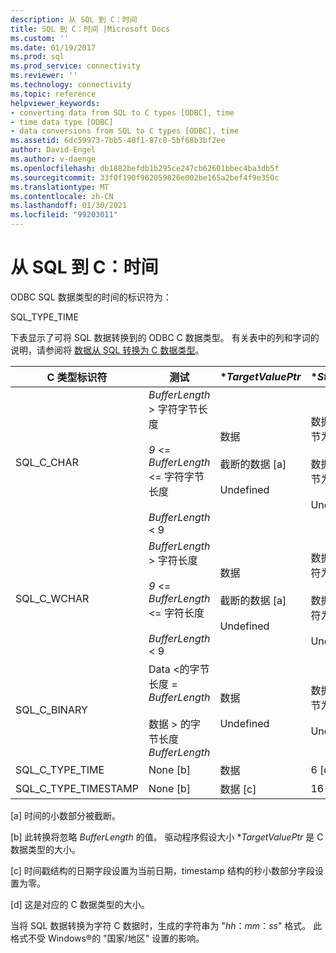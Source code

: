 ```yaml
---
description: 从 SQL 到 C：时间
title: SQL 到 C：时间 |Microsoft Docs
ms.custom: ''
ms.date: 01/19/2017
ms.prod: sql
ms.prod_service: connectivity
ms.reviewer: ''
ms.technology: connectivity
ms.topic: reference
helpviewer_keywords:
- converting data from SQL to C types [ODBC], time
- time data type [ODBC]
- data conversions from SQL to C types [ODBC], time
ms.assetid: 6dc59973-7bb5-40f1-87c8-5bf68b3bf2ee
author: David-Engel
ms.author: v-daenge
ms.openlocfilehash: db1882befdb1b295ce247cb62601bbec4ba3db5f
ms.sourcegitcommit: 33f0f190f962059826e002be165a2bef4f9e350c
ms.translationtype: MT
ms.contentlocale: zh-CN
ms.lasthandoff: 01/30/2021
ms.locfileid: "99203011"
---
```

# <a name="sql-to-c-time"></a>从 SQL 到 C：时间
ODBC SQL 数据类型的时间的标识符为：  
  
 SQL_TYPE_TIME  
  
 下表显示了可将 SQL 数据转换到的 ODBC C 数据类型。 有关表中的列和字词的说明，请参阅将 [数据从 SQL 转换为 C 数据类型](../../../odbc/reference/appendixes/converting-data-from-sql-to-c-data-types.md)。  
  
|C 类型标识符|测试|**TargetValuePtr*|**StrLen_or_IndPtr*|SQLSTATE|  
|-----------------------|----------|------------------------|----------------------------|--------------|  
|SQL_C_CHAR|*BufferLength* > 字符字节长度<br /><br /> *9*  <= *BufferLength* <= 字符字节长度<br /><br /> *BufferLength* < 9|数据<br /><br /> 截断的数据 [a]<br /><br /> Undefined|数据的长度（以字节为单位）<br /><br /> 数据的长度（以字节为单位）<br /><br /> Undefined|不适用<br /><br /> 01004<br /><br /> 22003|  
|SQL_C_WCHAR|*BufferLength* > 字符长度<br /><br /> *9*  <= *BufferLength* <= 字符长度<br /><br /> *BufferLength* < 9|数据<br /><br /> 截断的数据 [a]<br /><br /> Undefined|数据的长度（以字符为长度）<br /><br /> 数据的长度（以字符为长度）<br /><br /> Undefined|不适用<br /><br /> 01004<br /><br /> 22003|  
|SQL_C_BINARY|Data <的字节长度 = *BufferLength*<br /><br /> 数据 > 的字节长度 *BufferLength*|数据<br /><br /> Undefined|数据的长度（以字节为单位）<br /><br /> Undefined|不适用<br /><br /> 22003|  
|SQL_C_TYPE_TIME|None [b]|数据|6 [d]|不适用|  
|SQL_C_TYPE_TIMESTAMP|None [b]|数据 [c]|16 [d]|不适用|  
  
 [a] 时间的小数部分被截断。  
  
 [b] 此转换将忽略 *BufferLength* 的值。 驱动程序假设大小 **TargetValuePtr* 是 C 数据类型的大小。  
  
 [c] 时间戳结构的日期字段设置为当前日期，timestamp 结构的秒小数部分字段设置为零。  
  
 [d] 这是对应的 C 数据类型的大小。  
  
 当将 SQL 数据转换为字符 C 数据时，生成的字符串为 "*hh*：*mm*：*ss*" 格式。 此格式不受 Windows®的 "国家/地区" 设置的影响。
